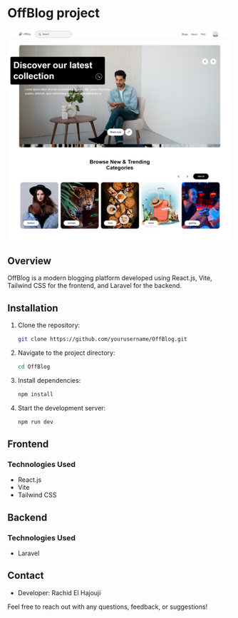 # OffBlog project 
![OffBlog Logo](src/assets/images/acueal1.png)


## Overview

OffBlog is a modern blogging platform developed using React.js, Vite, Tailwind CSS for the frontend, and Laravel for the backend.

## Installation

1. Clone the repository:

    ```bash
    git clone https://github.com/yourusername/OffBlog.git
    ```

2. Navigate to the project directory:

    ```bash
    cd OffBlog
    ```

3. Install dependencies:

    ```bash
    npm install
    ```

5. Start the development server:

    ```bash
    npm run dev
    ```

## Frontend

### Technologies Used

- React.js
- Vite
- Tailwind CSS



## Backend

### Technologies Used

- Laravel





## Contact

- Developer: Rachid El Hajouji

Feel free to reach out with any questions, feedback, or suggestions!


